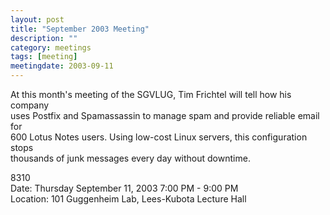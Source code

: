 ```yaml
---
layout: post
title: "September 2003 Meeting"
description: ""
category: meetings
tags: [meeting]
meetingdate: 2003-09-11
---
```


At this month's meeting of the SGVLUG, Tim Frichtel will tell how his company  
uses Postfix and Spamassassin to manage spam and provide reliable email for    
600 Lotus Notes users. Using low-cost Linux servers, this configuration stops  
thousands of junk messages every day without downtime.                         
                                                                             
8310                                                                         
Date: Thursday September 11, 2003 7:00 PM - 9:00 PM                              
Location: 101 Guggenheim Lab, Lees-Kubota Lecture Hall      
